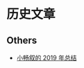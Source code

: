 # 历史文章

## Others

- [小畅叙的 2019 年总结](https://mp.weixin.qq.com/s?__biz=MzAxMjAzNTI5NQ==&mid=2247483760&idx=1&sn=ab7605c9d13748a99b84de3107cc866d&chksm=9bb6b4c0acc13dd64b847c90b8b71a40804a2616220f96af8f8b96cd61754a7f01b2b4214ec6&token=1435446109&lang=zh_CN#rd)

